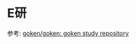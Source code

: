 E研
================================================================================

参考: [goken/goken: goken study repository](https://github.com/goken/goken)


